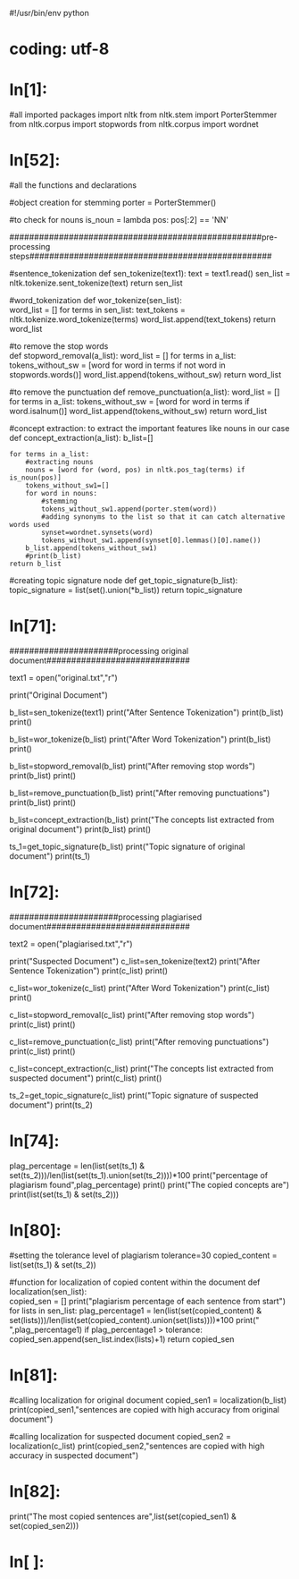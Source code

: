 #!/usr/bin/env python
# coding: utf-8

# In[1]:


#all imported packages
import nltk
from nltk.stem import PorterStemmer
from nltk.corpus import stopwords
from nltk.corpus import wordnet


# In[52]:


#all the functions and declarations

#object creation for stemming
porter = PorterStemmer()

#to check for nouns
is_noun = lambda pos: pos[:2] == 'NN'

###################################################pre-processing steps#################################################


#sentence_tokenization
def sen_tokenize(text1):
    text = text1.read()
    sen_list = nltk.tokenize.sent_tokenize(text)
    return sen_list

#word_tokenization
def wor_tokenize(sen_list):  
    word_list = []
    for terms in sen_list:
        text_tokens = nltk.tokenize.word_tokenize(terms)
        word_list.append(text_tokens)
    return word_list


#to remove the stop words      
def stopword_removal(a_list):
    word_list = []
    for terms in a_list:
        tokens_without_sw = [word for word in terms if not word in stopwords.words()]
        word_list.append(tokens_without_sw)
    return word_list


#to remove the punctuation
def remove_punctuation(a_list):
    word_list = []
    for terms in a_list:
        tokens_without_sw = [word for word in terms if word.isalnum()]
        word_list.append(tokens_without_sw)
    return word_list


#concept extraction: to extract the important features like nouns in our case
def concept_extraction(a_list):
    b_list=[]

    for terms in a_list:
        #extracting nouns
        nouns = [word for (word, pos) in nltk.pos_tag(terms) if is_noun(pos)] 
        tokens_without_sw1=[]
        for word in nouns:
            #stemming
            tokens_without_sw1.append(porter.stem(word))
            #adding synonyms to the list so that it can catch alternative words used
            synset=wordnet.synsets(word)
            tokens_without_sw1.append(synset[0].lemmas()[0].name())
        b_list.append(tokens_without_sw1)
        #print(b_list)
    return b_list

#creating topic signature node
def get_topic_signature(b_list):
    topic_signature = list(set().union(*b_list))
    return topic_signature


# In[71]:


######################processing original document#############################

text1 = open("original.txt","r")

print("Original Document")

b_list=sen_tokenize(text1)
print("After Sentence Tokenization")
print(b_list)
print()

b_list=wor_tokenize(b_list)
print("After Word Tokenization")
print(b_list)
print()

b_list=stopword_removal(b_list)
print("After removing stop words")
print(b_list)
print()

b_list=remove_punctuation(b_list)
print("After removing punctuations")
print(b_list)
print()

b_list=concept_extraction(b_list)
print("The concepts list extracted from original document")
print(b_list)
print()

ts_1=get_topic_signature(b_list)
print("Topic signature of original document")
print(ts_1)


# In[72]:


######################processing plagiarised document#############################


text2 = open("plagiarised.txt","r")

print("Suspected Document")
c_list=sen_tokenize(text2)
print("After Sentence Tokenization")
print(c_list)
print()

c_list=wor_tokenize(c_list)
print("After Word Tokenization")
print(c_list)
print()

c_list=stopword_removal(c_list)
print("After removing stop words")
print(c_list)
print()

c_list=remove_punctuation(c_list)
print("After removing punctuations")
print(c_list)
print()

c_list=concept_extraction(c_list)
print("The concepts list extracted from suspected document")
print(c_list)
print()

ts_2=get_topic_signature(c_list)
print("Topic signature of suspected document")
print(ts_2)


# In[74]:


plag_percentage = len(list(set(ts_1) & set(ts_2)))/len(list(set(ts_1).union(set(ts_2))))*100
print("percentage of plagiarism found",plag_percentage)
print()
print("The copied concepts are")
print(list(set(ts_1) & set(ts_2)))


# In[80]:


#setting the tolerance level of plagiarism
tolerance=30
copied_content = list(set(ts_1) & set(ts_2))

#function for localization of copied content within the document
def localization(sen_list):    
    copied_sen = []
    print("plagiarism percentage of each sentence from start")
    for lists in sen_list:
        plag_percentage1 = len(list(set(copied_content) & set(lists)))/len(list(set(copied_content).union(set(lists))))*100
        print(" ",plag_percentage1)
        if plag_percentage1 > tolerance:
            copied_sen.append(sen_list.index(lists)+1)
    return copied_sen


# In[81]:


#calling localization for original document
copied_sen1 = localization(b_list)
print(copied_sen1,"sentences are copied with high accuracy from original document")

#calling localization for suspected document
copied_sen2 = localization(c_list)
print(copied_sen2,"sentences are copied with high accuracy in suspected document")


# In[82]:


print("The most copied sentences are",list(set(copied_sen1) & set(copied_sen2)))


# In[ ]:
